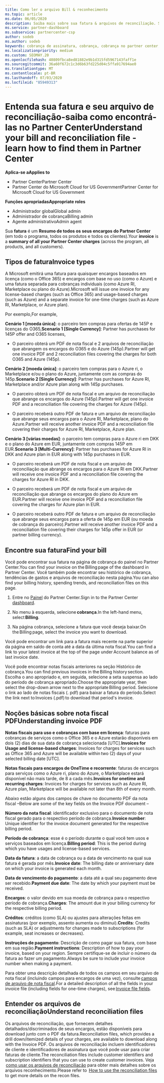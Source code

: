 ```yaml
---
title: Como ler o arquivo Bill & reconhecimento
ms.topic: article
ms.date: 06/05/2020
description: Saiba mais sobre sua fatura & arquivos de reconciliação. Sua fatura mostra cobranças do Partner Center entre o programa, os produtos e os clientes por esse período mensal.
ms.service: partner-dashboard
ms.subservice: partnercenter-csp
author: sodeb
ms.author: sodeb
keywords: cobrança de assinatura, cobrança, cobrança no partner center, ler minha cobrança, fatura, fatura do partner center, fatura do CSP, onde está minha cobrança?
ms.localizationpriority: medium
ms.custom: SEOMAY.20
ms.openlocfilehash: 40809fbca8ed81882e9b1d315fd5967143faff1e
ms.sourcegitcommit: 36a60f672c1c3d6b63fd225d04c5ffa917694ae0
ms.translationtype: MT
ms.contentlocale: pt-BR
ms.lasthandoff: 07/03/2020
ms.locfileid: "85949313"
---
```

# <a name="understand-your-bill-and-reconciliation-file---learn-how-to-find-them-in-partner-center"></a><span data-ttu-id="0500b-105">Entenda sua fatura e seu arquivo de reconciliação-saiba como encontrá-las no Partner Center</span><span class="sxs-lookup"><span data-stu-id="0500b-105">Understand your bill and reconciliation file - learn how to find them in Partner Center</span></span>

<span data-ttu-id="0500b-106">**Aplica-se a**</span><span class="sxs-lookup"><span data-stu-id="0500b-106">**Applies to**</span></span>

- <span data-ttu-id="0500b-107">Partner Center</span><span class="sxs-lookup"><span data-stu-id="0500b-107">Partner Center</span></span>
- <span data-ttu-id="0500b-108">Partner Center do Microsoft Cloud for US Government</span><span class="sxs-lookup"><span data-stu-id="0500b-108">Partner Center for Microsoft Cloud for US Government</span></span>

<span data-ttu-id="0500b-109">**Funções apropriadas**</span><span class="sxs-lookup"><span data-stu-id="0500b-109">**Appropriate roles**</span></span>

- <span data-ttu-id="0500b-110">Administrador global</span><span class="sxs-lookup"><span data-stu-id="0500b-110">Global admin</span></span>
- <span data-ttu-id="0500b-111">Administrador de cobrança</span><span class="sxs-lookup"><span data-stu-id="0500b-111">Billing admin</span></span>
- <span data-ttu-id="0500b-112">Agente administrativo</span><span class="sxs-lookup"><span data-stu-id="0500b-112">Admin agent</span></span>


<span data-ttu-id="0500b-113">Sua **fatura** é um **Resumo de todos os seus encargos do Partner Center** (em todo o programa, todos os produtos e todos os clientes).</span><span class="sxs-lookup"><span data-stu-id="0500b-113">Your **invoice** is a **summary of all your Partner Center charges** (across the program, all products, and all customers).</span></span> 

## <a name="invoice-types"></a><span data-ttu-id="0500b-114">Tipos de fatura</span><span class="sxs-lookup"><span data-stu-id="0500b-114">Invoice types</span></span>

<span data-ttu-id="0500b-115">A Microsoft emitirá uma fatura para quaisquer encargos baseados em licença (como o Office 365) e encargos com base no uso (como o Azure) e uma fatura separada para cobranças individuais (como Azure RI, Marketplace ou plano do Azure).</span><span class="sxs-lookup"><span data-stu-id="0500b-115">Microsoft will issue one invoice for any license-based charges (such as Office 365) and usage-based charges (such as Azure) and a separate invoice for one-time charges (such as Azure RI, Marketplace, or Azure plan).</span></span>

<span data-ttu-id="0500b-116">Por exemplo,</span><span class="sxs-lookup"><span data-stu-id="0500b-116">For example,</span></span>  

<span data-ttu-id="0500b-117">**Cenário 1 [moeda única]**: o parceiro tem compras para ofertas de 145P e licenças do O365,</span><span class="sxs-lookup"><span data-stu-id="0500b-117">**Scenario 1 [Single Currency]**: Partner has purchases for 145P offer and O365 licenses,</span></span>  

- <span data-ttu-id="0500b-118">O parceiro obterá um PDF de nota fiscal e 2 arquivos de reconciliação que abrangem os encargos do O365 e do Azure (145p).</span><span class="sxs-lookup"><span data-stu-id="0500b-118">Partner will get one invoice PDF and 2 reconciliation files covering the charges for both O365 and Azure (145p).</span></span>  

<span data-ttu-id="0500b-119">**Cenário 2 [moeda única]**: o parceiro tem compras para o Azure ri, o Marketplace e/ou o plano do Azure, juntamente com as compras do 145p.</span><span class="sxs-lookup"><span data-stu-id="0500b-119">**Scenario 2 [Single Currency]**: Partner has purchases for Azure RI, Marketplace and/or Azure plan along with 145p purchases.</span></span>

- <span data-ttu-id="0500b-120">O parceiro obterá um PDF de nota fiscal e um arquivo de reconciliação que abrange os encargos do Azure (145p).</span><span class="sxs-lookup"><span data-stu-id="0500b-120">Partner will get one invoice PDF and a reconciliation file covering the charges for Azure (145p).</span></span> 

- <span data-ttu-id="0500b-121">O parceiro receberá outro PDF de fatura e um arquivo de reconciliação que abrange seus encargos para o Azure RI, Marketplace, plano do Azure.</span><span class="sxs-lookup"><span data-stu-id="0500b-121">Partner will receive another invoice PDF and a reconciliation file covering their charges for Azure RI, Marketplace, Azure plan.</span></span> 

<span data-ttu-id="0500b-122">**Cenário 3 [várias moedas]**: o parceiro tem compras para o Azure ri em DKK e o plano do Azure em EUR, juntamente com compras 145P em EUR.</span><span class="sxs-lookup"><span data-stu-id="0500b-122">**Scenario 3 [Multi-Currency]**: Partner has purchases for Azure RI in DKK and Azure plan in EUR along with 145p purchases in EUR.</span></span>

- <span data-ttu-id="0500b-123">O parceiro receberá um PDF de nota fiscal e um arquivo de reconciliação que abrange os encargos para o Azure RI em DKK.</span><span class="sxs-lookup"><span data-stu-id="0500b-123">Partner will receive one invoice PDF and a reconciliation file covering the charges for Azure RI in DKK.</span></span> 

- <span data-ttu-id="0500b-124">O parceiro receberá um PDF de nota fiscal e um arquivo de reconciliação que abrange os encargos do plano do Azure em EUR.</span><span class="sxs-lookup"><span data-stu-id="0500b-124">Partner will receive one invoice PDF and a reconciliation file covering the charges for Azure plan in EUR.</span></span> 

- <span data-ttu-id="0500b-125">O parceiro receberá outro PDF de fatura e um arquivo de reconciliação que abrange seus encargos para a oferta de 145p em EUR (ou moeda de cobrança do parceiro).</span><span class="sxs-lookup"><span data-stu-id="0500b-125">Partner will receive another invoice PDF and a reconciliation file covering their charges for 145p offer in EUR (or partner billing currency).</span></span> 

## <a name="find-your-bill"></a><span data-ttu-id="0500b-126">Encontre sua fatura</span><span class="sxs-lookup"><span data-stu-id="0500b-126">Find your bill</span></span> 

<span data-ttu-id="0500b-127">Você pode encontrar sua fatura na página de cobrança do painel no Partner Center.</span><span class="sxs-lookup"><span data-stu-id="0500b-127">You can find your invoice on the Billing page of the dashboard in Partner Center.</span></span> <span data-ttu-id="0500b-128">Você também pode encontrar seu histórico de cobrança, tendências de gastos e arquivos de reconciliação nesta página.</span><span class="sxs-lookup"><span data-stu-id="0500b-128">You can also find your billing history, spending trends, and reconciliation files on this page.</span></span> 

1. <span data-ttu-id="0500b-129">Entre no [Painel](https://partner.microsoft.com/dashboard/home) do Partner Center.</span><span class="sxs-lookup"><span data-stu-id="0500b-129">Sign in to the Partner Center [dashboard](https://partner.microsoft.com/dashboard/home).</span></span> 

2. <span data-ttu-id="0500b-130">No menu à esquerda, selecione **cobrança**.</span><span class="sxs-lookup"><span data-stu-id="0500b-130">In the left-hand menu, select **Billing**.</span></span> 

3. <span data-ttu-id="0500b-131">Na página cobrança, selecione a fatura que você deseja baixar.</span><span class="sxs-lookup"><span data-stu-id="0500b-131">On the Billing page, select the invoice you want to download.</span></span> 

<span data-ttu-id="0500b-132">Você pode encontrar um link para a fatura mais recente na parte superior da página em saldo de conta até a data da última nota fiscal.</span><span class="sxs-lookup"><span data-stu-id="0500b-132">You can find a link to your latest invoice at the top of the page under Account balance as of last invoice date.</span></span> 

<span data-ttu-id="0500b-133">Você pode encontrar notas fiscais anteriores na seção Histórico de cobrança.</span><span class="sxs-lookup"><span data-stu-id="0500b-133">You can find previous invoices in the Billing history section.</span></span> <span data-ttu-id="0500b-134">Escolha o ano apropriado e, em seguida, selecione a seta suspensa ao lado do período de cobrança apropriado.</span><span class="sxs-lookup"><span data-stu-id="0500b-134">Choose the appropriate year, then select the drop-down arrow next to the appropriate Billing period.</span></span> <span data-ttu-id="0500b-135">Selecione o link ao lado de notas fiscais (. pdf) para baixar a fatura do período.</span><span class="sxs-lookup"><span data-stu-id="0500b-135">Select the link next to Invoices (.pdf) to download that period's invoice.</span></span> 

## <a name="understanding-invoice-pdf"></a><span data-ttu-id="0500b-136">Noções básicas sobre nota fiscal PDF</span><span class="sxs-lookup"><span data-stu-id="0500b-136">Understanding invoice PDF</span></span> 

<span data-ttu-id="0500b-137">**Notas fiscais para uso e cobranças com base em licença**: faturas para cobranças de serviços como o Office 365 e o Azure estarão disponíveis em dois (2) dias de sua data de cobrança selecionada [UTC].</span><span class="sxs-lookup"><span data-stu-id="0500b-137">**Invoices for Usage and license-based charges**: Invoices for charges for services such as Office 365 and Azure will be available within two (2) days of your selected billing date [UTC].</span></span>  

<span data-ttu-id="0500b-138">**Notas fiscais para encargos de OneTime e recorrente**: faturas de encargos para serviços como o Azure ri, plano do Azure, o Marketplace estará disponível não mais tarde, de 8 a cada mês.</span><span class="sxs-lookup"><span data-stu-id="0500b-138">**Invoices for onetime and recurring charges**: Invoices for charges for services such as Azure RI, Azure plan, Marketplace will be available not later than 8th of every month.</span></span>  

<span data-ttu-id="0500b-139">Abaixo estão alguns dos campos de chave no documento PDF da nota fiscal –</span><span class="sxs-lookup"><span data-stu-id="0500b-139">Below are some of the key fields on the Invoice PDF document –</span></span>

<span data-ttu-id="0500b-140">**Número da nota fiscal**: identificador exclusivo para o documento de nota fiscal gerado para o respectivo período de cobrança.</span><span class="sxs-lookup"><span data-stu-id="0500b-140">**Invoice number**: Unique identifier for the invoice document generated for the respective billing period.</span></span> 

<span data-ttu-id="0500b-141">**Período de cobrança**: esse é o período durante o qual você tem usos e serviços baseados em licença.</span><span class="sxs-lookup"><span data-stu-id="0500b-141">**Billing period**: This is the period during which you have usages and license-based services.</span></span> 

<span data-ttu-id="0500b-142">**Data da fatura**: a data de cobrança ou a data de vencimento na qual sua fatura é gerada por mês.</span><span class="sxs-lookup"><span data-stu-id="0500b-142">**Invoice date**: The billing date or anniversary date on which your invoice is generated each month.</span></span> 

<span data-ttu-id="0500b-143">**Data de vencimento do pagamento**: a data até a qual seu pagamento deve ser recebido.</span><span class="sxs-lookup"><span data-stu-id="0500b-143">**Payment due date**: The date by which your payment must be received.</span></span> 

<span data-ttu-id="0500b-144">**Encargos**: o valor devido em sua moeda de cobrança para o respectivo período de cobrança.</span><span class="sxs-lookup"><span data-stu-id="0500b-144">**Charges**: The amount due in your billing currency for the respective billing period.</span></span> 

<span data-ttu-id="0500b-145">**Créditos**: créditos (como SLA) ou ajustes para alterações feitas em assinaturas (por exemplo, assento aumenta ou diminui).</span><span class="sxs-lookup"><span data-stu-id="0500b-145">**Credits**: Credits (such as SLA) or adjustments for changes made to subscriptions (for example, seat increases or decreases).</span></span> 

<span data-ttu-id="0500b-146">**Instruções de pagamento**: Descrição de como pagar sua fatura, com base em sua região.</span><span class="sxs-lookup"><span data-stu-id="0500b-146">**Payment instructions**: Description of how to pay your invoice, based on your region.</span></span> <span data-ttu-id="0500b-147">Sempre certifique-se de incluir o número da fatura ao fazer um pagamento.</span><span class="sxs-lookup"><span data-stu-id="0500b-147">Always be sure to include your invoice number when making a payment.</span></span> 

<span data-ttu-id="0500b-148">Para obter uma descrição detalhada de todos os campos em seu arquivo de nota fiscal (incluindo campos para encargos de uma vez), consulte [campos de arquivo de nota fiscal](invoice-file.md).</span><span class="sxs-lookup"><span data-stu-id="0500b-148">For a detailed description of all the fields in your invoice file (including fields for one-time charges), see [Invoice file fields](invoice-file.md).</span></span> 

## <a name="understand-reconciliation-files"></a><span data-ttu-id="0500b-149">Entender os arquivos de reconciliação</span><span class="sxs-lookup"><span data-stu-id="0500b-149">Understand reconciliation files</span></span>

 <span data-ttu-id="0500b-150">Os arquivos de reconciliação, que fornecem detalhes detalhados/discriminados de seus encargos, estão disponíveis para download junto com o PDF da fatura.</span><span class="sxs-lookup"><span data-stu-id="0500b-150">Reconciliation files, which provides a drill down/itemized details of your charges, are available to download along with the Invoice PDF.</span></span> <span data-ttu-id="0500b-151">Os arquivos de reconciliação incluem identificadores de cliente e identificadores de assinatura que você pode usar para criar faturas de cliente.</span><span class="sxs-lookup"><span data-stu-id="0500b-151">The reconciliation files include customer identifiers and subscription identifiers that you can use to create customer invoices.</span></span> <span data-ttu-id="0500b-152">Veja  [como usar os arquivos de reconciliação](use-the-reconciliation-files.md) para obter mais detalhes sobre os arquivos reconhecimento.</span><span class="sxs-lookup"><span data-stu-id="0500b-152">Please refer to  [How to use the reconciliation files](use-the-reconciliation-files.md) to get more details on the recon files.</span></span> 
